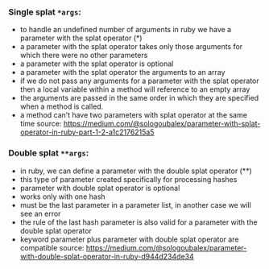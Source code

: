 ### Single splat ```*args```:
- to handle an undefined number of arguments in ruby we have a parameter with the splat operator (*)
- a parameter with the splat operator takes only those arguments for which there were no other parameters
- a parameter with the splat operator is optional
- a parameter with the splat operator the arguments to an array
- if we do not pass any arguments for a parameter with the splat operator then a local variable within a method will reference to an empty array
- the arguments are passed in the same order in which they are specified when a method is called.
- a method can’t have two parameters with splat operator at the same time
source: https://medium.com/@sologoubalex/parameter-with-splat-operator-in-ruby-part-1-2-a1c2176215a5

### Double splat ```**args```:
- in ruby, we can define a parameter with the double splat operator (**)
- this type of parameter created specifically for processing hashes
- parameter with double splat operator is optional
- works only with one hash
- must be the last parameter in a parameter list, in another case we will see an error
- the rule of the last hash parameter is also valid for a parameter with the double splat operator
- keyword parameter plus parameter with double splat operator are compatible
source: https://medium.com/@sologoubalex/parameter-with-double-splat-operator-in-ruby-d944d234de34
